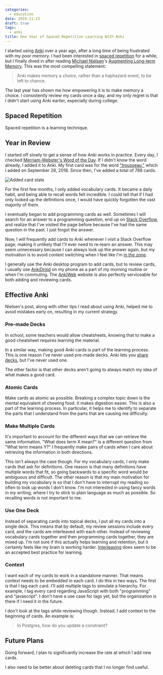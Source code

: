 ```yaml
---
categories:
  - education
date: 2019-11-23
draft: true
tags:
  - anki
title: One Year of Spaced Repetition Learning With Anki
---
```


I started using [Anki](https://apps.ankiweb.net/) over a year ago, after a long
time of being frustrated with my poor memory. I had been interested in [spaced
repetition](https://en.wikipedia.org/wiki/Spaced_repetition) for a while, but I
finally dived in after reading [Michael Nielsen](http://michaelnielsen.org/)'s
[Augmenting Long-term Memory](http://augmentingcognition.com/ltm.html). This was
the most compelling statement:

> Anki makes memory a *choice*, rather than a haphazard event, to be left to
> chance.

The last year has shown me how empowering it is to make memory a choice. I
consistently review my cards once a day, and my only regret is that I didn't
start using Anki earlier, especially during college.

## Spaced Repetition

Spaced repetition is a learning technique.

## Year in Review

I started off slowly to get a sense of how Anki works in practice. Every day, I
checked [Merriam-Webster's Word of the
Day](https://www.merriam-webster.com/word-of-the-day). If I didn't know the word
already, I added it to Anki. My first card was for the word
["trousseau,"](https://www.merriam-webster.com/dictionary/trousseau) which I
added on September 28, 2018. Since then, I've added a total of 788 cards.

![Added card stats](https://i.imgur.com/YRUOoj2.png)

For the first few months, I only added vocabulary cards. It became a daily
habit, and being able to recall words felt incredible. I could tell that if I
had only looked up the definitions once, I would have quickly forgotten the vast
majority of them.

I eventually began to add programming cards as well. Sometimes I will search for
an answer to a programming question, end up on [Stack
Overflow](https://stackoverflow.com/), and realize that I've visited the page
before because I've had the same question in the past. I just forgot the answer.

Now, I will frequently add cards to Anki whenever I visit a Stack Overflow page,
making it unlikely that I'll ever need to re-learn an answer. This may seem
unnecessary because I can always look up the answer again, but my motivation is
to avoid context switching when I feel like I'm [in the
zone](https://en.wikipedia.org/wiki/Flow_(psychology)).

I generally use the Anki desktop program to add cards, but to review cards, I
usually use
[AnkiDroid](https://play.google.com/store/apps/details?id=com.ichi2.anki) on my
phone as a part of my morning routine or when I'm commuting. The
[AnkiWeb](https://ankiweb.net) website is also perfectly serviceable for both
adding and reviewing cards.

## Effective Anki

Nielsen's post, along with other tips I read about using Anki, helped me to
avoid mistakes early on, resulting in my current strategy.

### Pre-made Decks

In school, some teachers would allow cheatsheets, knowing that to make a good
cheatsheet requires learning the material.

In a similar way, making good Anki cards is part of the learning process. This
is one reason I've never used pre-made decks. Anki lets you [share
decks](https://ankiweb.net/shared/decks/), but I've never used one.

The other factor is that other decks aren't going to always match my idea of
what makes a good card.

### Atomic Cards

Make cards as atomic as possible. Breaking a complex topic down is the mental
equivalent of chewing food. It makes digestion easier. This is also a part of
the learning process. In particular, it helps me to identify to separate the
parts that I understand from the parts that are causing me difficulty.

### Make Multiple Cards

It's important to account for the different ways that we can retrieve the same
information. "What does term X mean?" is a different question from "What term
means Y?" I frequently make pairs of cards when I care about retrieving the
information in both directions.

This isn't always the case though. For my vocabulary cards, I only make cards
that ask for definitions. One reason is that many definitions have multiple
words that fit, so going backwards to a specific word would be ambiguous and
difficult. The other reason is that my main motivation for building my
vocabulary is so that I don't have to interrupt my reading so often to look up
words I don't know. I'm not interested in using fancy words in my writing, where
I try to stick to plain language as much as possible. So recalling words is not
important to me.

### Use One Deck

Instead of separating cards into topical decks, I put all my cards into a single
deck. This means that by default, my review sessions include every card, and the
cards are interleaved with each other. Instead of reviewing vocabulary cards
together and then programming cards together, they are mixed up. I'm not sure if
this actually helps learning and retention, but it certainly feels like my brain
is working harder. [Interleaving](https://effectiviology.com/interleaving/) does
seem to be an accepted best practice for learning.

### Context

I want each of my cards to work in a standalone manner. That means context needs
to be embedded in each card. I do this in two ways. The first is that I tag each
card. I'll add multiple tags to simulate a hierarchy. For example, I tag every
card regarding JavaScript with both "programming" and "javascript". I don't have
a use case for tags yet, but the organization is there if I need it in the
future.

I don't look at the tags while reviewing though. Instead, I add context to the
beginning of cards. An example is:

> In Postgres, how do you update a constraint?

## Future Plans

Going forward, I plan to significantly increase the rate at which I add new
cards.

I also need to be better about deleting cards that I no longer find useful.
